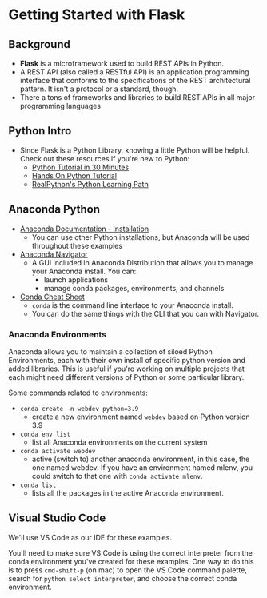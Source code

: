 # Getting Started with Flask

## Background

- **Flask** is a microframework used to build REST APIs in Python. 
- A REST API (also called a RESTful API) is an application programming interface that conforms to the specifications of the REST architectural pattern. It isn't a protocol or a standard, though.  
- There a tons of frameworks and libraries to build REST APIs in all major programming languages

## Python Intro
- Since Flask is a Python Library, knowing a little Python will be helpful.  Check out these resources if you're new to Python:
  - [Python Tutorial in 30 Minutes](https://youtu.be/WEm3EUdicDg)
  - [Hands On Python Tutorial](https://anh.cs.luc.edu/handsonPythonTutorial/)
  - [RealPython's Python Learning Path](https://realpython.com/learning-paths/python3-introduction/)

## Anaconda Python
- [Anaconda Documentation - Installation](https://docs.anaconda.com/anaconda/install/index.html)
  - You can use other Python installations, but Anaconda will be used throughout these examples
- [Anaconda Navigator](https://docs.anaconda.com/navigator/index.html)
  - A GUI included in Anaconda Distribution that allows you to manage your Anaconda install.  You can:
    - launch applications 
    - manage conda packages, environments, and channels
- [Conda Cheat Sheet](https://docs.conda.io/projects/conda/en/4.6.0/_downloads/52a95608c49671267e40c689e0bc00ca/conda-cheatsheet.pdf)
  - `conda` is the command line interface to your Anaconda install.  
  - You can do the same things with the CLI that you can with Navigator. 

### Anaconda Environments

Anaconda allows you to maintain a collection of siloed Python Environments, each with their own install of specific python version and added libraries.  This is useful if you're working on multiple projects that each might need different versions of Python or some particular library. 

Some commands related to environments:

- `conda create -n webdev python=3.9`
  - create a new environment named `webdev` based on Python version 3.9
- `conda env list`
  - list all Anaconda environments on the current system
- `conda activate webdev`
  - active (switch to) another anaconda environment, in this case, the one named webdev.  If you have an environment named mlenv, you could switch to that one with `conda activate mlenv`. 
- `conda list` 
  - lists all the packages in the active Anaconda environment. 

## Visual Studio Code

We'll use VS Code as our IDE for these examples.  

You'll need to make sure VS Code is using the correct interpreter from the conda environment you've created for these examples.  One way to do this is to press `cmd-shift-p` (on mac) to open the VS Code command palette, search for `python select interpreter`, and choose the correct conda environment. 
